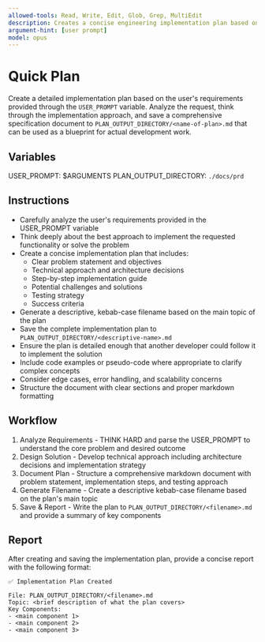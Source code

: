```yaml
---
allowed-tools: Read, Write, Edit, Glob, Grep, MultiEdit
description: Creates a concise engineering implementation plan based on user requirements and saves it to specs directory 
argument-hint: [user prompt] 
model: opus
---
```


# Quick Plan

Create a detailed implementation plan based on the user's requirements provided through the `USER_PROMPT` variable. Analyze the request, think through the implementation approach, and save a comprehensive specification document to
`PLAN_OUTPUT_DIRECTORY/<name-of-plan>.md` that can be used as a blueprint for actual development work.

## Variables

USER_PROMPT: $ARGUMENTS
PLAN_OUTPUT_DIRECTORY: `./docs/prd`

## Instructions

- Carefully analyze the user's requirements provided in the USER_PROMPT variable
- Think deeply about the best approach to implement the requested functionality or solve the problem
- Create a concise implementation plan that includes:
  - Clear problem statement and objectives
  - Technical approach and architecture decisions
  - Step-by-step implementation guide
  - Potential challenges and solutions
  - Testing strategy
  - Success criteria
- Generate a descriptive, kebab-case filename based on the main topic of the plan
- Save the complete implementation plan to `PLAN_OUTPUT_DIRECTORY/<descriptive-name>.md`
- Ensure the plan is detailed enough that another developer could follow it to implement the solution
- Include code examples or pseudo-code where appropriate to clarify complex concepts
- Consider edge cases, error handling, and scalability concerns
- Structure the document with clear sections and proper markdown formatting

## Workflow

1. Analyze Requirements - THINK HARD and parse the USER_PROMPT to understand the core problem and desired outcome
2. Design Solution - Develop technical approach including architecture decisions and implementation strategy
3. Document Plan - Structure a comprehensive markdown document with problem statement, implementation steps, and testing approach
4. Generate Filename - Create a descriptive kebab-case filename based on the plan's main topic
5. Save & Report - Write the plan to `PLAN_OUTPUT_DIRECTORY/<filename>.md` and provide a summary of key components

## Report

After creating and saving the implementation plan, provide a concise report with the following format:

```
✅ Implementation Plan Created

File: PLAN_OUTPUT_DIRECTORY/<filename>.md
Topic: <brief description of what the plan covers>
Key Components:
- <main component 1>
- <main component 2>
- <main component 3>
```